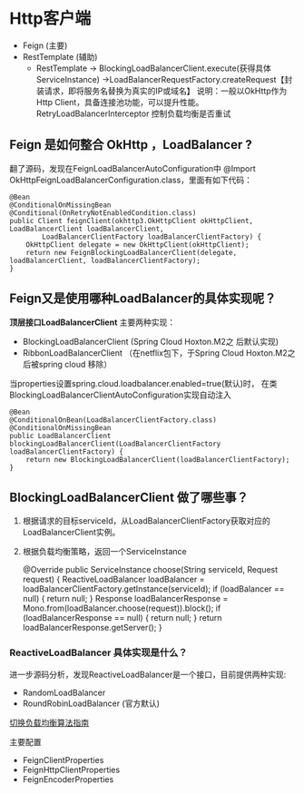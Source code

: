 # Http客户端
* Feign (主要)
* RestTemplate (辅助)
    * RestTemplate -> BlockingLoadBalancerClient.execute(获得具体ServiceInstance) ->LoadBalancerRequestFactory.createRequest【封装请求，即将服务名替换为真实的IP或域名】
说明：一般以OkHttp作为Http Client，具备连接池功能，可以提升性能。
      RetryLoadBalancerInterceptor 控制负载均衡是否重试



## Feign 是如何整合 OkHttp ，LoadBalancer ?
翻了源码，发现在FeignLoadBalancerAutoConfiguration中 @Import OkHttpFeignLoadBalancerConfiguration.class，里面有如下代码：

	@Bean
	@ConditionalOnMissingBean
	@Conditional(OnRetryNotEnabledCondition.class)
	public Client feignClient(okhttp3.OkHttpClient okHttpClient, LoadBalancerClient loadBalancerClient,
			LoadBalancerClientFactory loadBalancerClientFactory) {
		OkHttpClient delegate = new OkHttpClient(okHttpClient);
		return new FeignBlockingLoadBalancerClient(delegate, loadBalancerClient, loadBalancerClientFactory);
	}


## Feign又是使用哪种LoadBalancer的具体实现呢？
**顶层接口LoadBalancerClient** 主要两种实现：
* BlockingLoadBalancerClient (Spring Cloud Hoxton.M2之 后默认实现)
* RibbonLoadBalancerClient  （在netflix包下，于Spring Cloud Hoxton.M2之后被spring cloud 移除）

当properties设置spring.cloud.loadbalancer.enabled=true(默认)时，
在类BlockingLoadBalancerClientAutoConfiguration实现自动注入

    @Bean
	@ConditionalOnBean(LoadBalancerClientFactory.class)
	@ConditionalOnMissingBean
	public LoadBalancerClient blockingLoadBalancerClient(LoadBalancerClientFactory loadBalancerClientFactory) {
		return new BlockingLoadBalancerClient(loadBalancerClientFactory);
	}

## BlockingLoadBalancerClient 做了哪些事？
1. 根据请求的目标serviceId，从LoadBalancerClientFactory获取对应的LoadBalancerClient实例。
2. 根据负载均衡策略，返回一个ServiceInstance


    @Override
    public <T> ServiceInstance choose(String serviceId, Request<T> request) {
    ReactiveLoadBalancer<ServiceInstance> loadBalancer = loadBalancerClientFactory.getInstance(serviceId);
    if (loadBalancer == null) {
    return null;
    }
    Response<ServiceInstance> loadBalancerResponse = Mono.from(loadBalancer.choose(request)).block();
    if (loadBalancerResponse == null) {
    return null;
    }
    return loadBalancerResponse.getServer();
    }
### ReactiveLoadBalancer 具体实现是什么？
进一步源码分析，发现ReactiveLoadBalancer是一个接口，目前提供两种实现:
* RandomLoadBalancer
* RoundRobinLoadBalancer (官方默认)

[切换负载均衡算法指南](https://docs.spring.io/spring-cloud-commons/docs/current/reference/html/#switching-between-the-load-balancing-algorithms)

    

主要配置
* FeignClientProperties
* FeignHttpClientProperties
* FeignEncoderProperties



